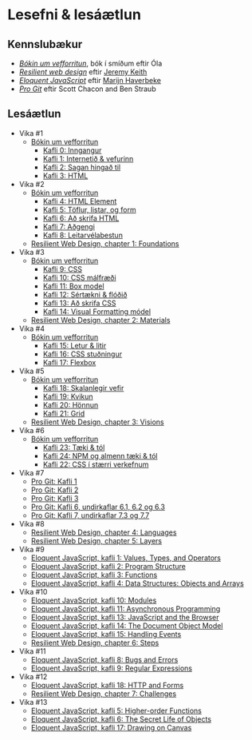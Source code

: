 # Lesefni & lesáætlun

## Kennslubækur

* [_Bókin um vefforritun_](https://bok.vefforritun.is), bók í smíðum eftir Óla
* [_Resilient web design_](https://resilientwebdesign.com/) eftir [Jeremy Keith](https://adactio.com/)
* [_Eloquent JavaScript_](http://eloquentjavascript.net/) eftir [Marijn Haverbeke](https://marijnhaverbeke.nl/)
* [_Pro Git_](https://git-scm.com/book/en/v2) eftir Scott Chacon and Ben Straub

## Lesáætlun

* Vika #1
  * [Bókin um vefforritun](https://bok.vefforritun.is/)
    * [Kafli 0: Inngangur](https://bok.vefforritun.is/00.inngangur.html)
    * [Kafli 1: Internetið & vefurinn](https://bok.vefforritun.is/01.internetid.html)
    * [Kafli 2: Sagan hingað til](https://bok.vefforritun.is/02.saga.html)
    * [Kafli 3: HTML](https://bok.vefforritun.is/03.html.html)
* Vika #2
  * [Bókin um vefforritun](https://bok.vefforritun.is/)
    * [Kafli 4: HTML Element](https://bok.vefforritun.is/04.element.html)
    * [Kafli 5: Töflur, listar, og form](https://bok.vefforritun.is/05.toflur-listar-form.html)
    * [Kafli 6: Að skrifa HTML](https://bok.vefforritun.is/06.ad-skrifa-html.html)
    * [Kafli 7: Aðgengi](https://bok.vefforritun.is/07.adgengi.html)
    * [Kafli 8: Leitarvélabestun](https://bok.vefforritun.is/08.seo.html)
  * [Resilient Web Design, chapter 1: Foundations](https://resilientwebdesign.com/chapter1/)
* Vika #3
  * [Bókin um vefforritun](https://bok.vefforritun.is/)
    * [Kafli 9: CSS](https://bok.vefforritun.is/09.css.html)
    * [Kafli 10: CSS málfræði](https://bok.vefforritun.is/10.css-malfraedi.html)
    * [Kafli 11: Box model](https://bok.vefforritun.is/11.css-box-model.html)
    * [Kafli 12: Sértækni & flóðið](https://bok.vefforritun.is/12.css-specifity-cascade.html)
    * [Kafli 13: Að skrifa CSS](https://bok.vefforritun.is/13.css-best-practices.html)
    * [Kafli 14: Visual Formatting módel](https://bok.vefforritun.is/14.visual-formatting.html)
  * [Resilient Web Design, chapter 2: Materials](https://resilientwebdesign.com/chapter2/)
* Vika #4
  * [Bókin um vefforritun](https://bok.vefforritun.is/)
    * [Kafli 15: Letur & litir](https://bok.vefforritun.is/15.css-letur-litir.html)
    * [Kafli 16: CSS stuðningur](https://bok.vefforritun.is/16.css-studningur.html)
    * [Kafli 17: Flexbox](https://bok.vefforritun.is/17.css-flexbox.html)
* Vika #5
  * [Bókin um vefforritun](https://bok.vefforritun.is/)
    * [Kafli 18: Skalanlegir vefir](https://bok.vefforritun.is/18.skalanlegir.html)
    * [Kafli 19: Kvikun](https://bok.vefforritun.is/19.kvikun.html)
    * [Kafli 20: Hönnun](https://bok.vefforritun.is/20.honnun.html)
    * [Kafli 21: Grid](https://bok.vefforritun.is/21.grid.html)
  * [Resilient Web Design, chapter 3: Visions](https://resilientwebdesign.com/chapter3/)
* Vika #6
  * [Bókin um vefforritun](https://bok.vefforritun.is/)
    * [Kafli 23: Tæki & tól](https://bok.vefforritun.is/23.taeki-tol.html)
    * [Kafli 24: NPM og almenn tæki & tól](https://bok.vefforritun.is/24.npm-taeki-tol.html)
    * [Kafli 22: CSS í stærri verkefnum](https://bok.vefforritun.is/22.css-verkefni.html)
* Vika #7
  * [Pro Git: Kafli 1](https://git-scm.com/book/en/v2/Getting-Started-About-Version-Control)
  * [Pro Git: Kafli 2](https://git-scm.com/book/en/v2/Git-Basics-Getting-a-Git-Repository)
  * [Pro Git: Kafli 3](https://git-scm.com/book/en/v2/Git-Branching-Branches-in-a-Nutshell)
  * [Pro Git: Kafli 6, undirkaflar 6.1, 6.2 og 6.3](https://git-scm.com/book/en/v2/GitHub-Account-Setup-and-Configuration)
  * [Pro Git: Kafli 7, undirkaflar 7.3 og 7.7](https://git-scm.com/book/en/v2/Git-Tools-Stashing-and-Cleaning)
* Vika #8
  * [Resilient Web Design, chapter 4: Languages](https://resilientwebdesign.com/chapter4/)
  * [Resilient Web Design, chapter 5: Layers](https://resilientwebdesign.com/chapter5/)
* Vika #9
  * [Eloquent JavaScript, kafli 1: Values, Types, and Operators](https://eloquentjavascript.net/01_values.html)
  * [Eloquent JavaScript, kafli 2: Program Structure](https://eloquentjavascript.net/02_program_structure.html)
  * [Eloquent JavaScript, kafli 3: Functions](https://eloquentjavascript.net/03_functions.html)
  * [Eloquent JavaScript, kafli 4: Data Structures: Objects and Arrays](https://eloquentjavascript.net/04_data.html)
* Vika #10
  * [Eloquent JavaScript, kafli 10: Modules](https://eloquentjavascript.net/10_modules.html)
  * [Eloquent JavaScript, kafli 11: Asynchronous Programming](https://eloquentjavascript.net/11_async.html)
  * [Eloquent JavaScript, kafli 13: JavaScript and the Browser](https://eloquentjavascript.net/13_browser.html)
  * [Eloquent JavaScript, kafli 14: The Document Object Model](https://eloquentjavascript.net/14_dom.html)
  * [Eloquent JavaScript, kafli 15: Handling Events](https://eloquentjavascript.net/15_event.html)
  * [Resilient Web Design, chapter 6: Steps](https://resilientwebdesign.com/chapter6/)
* Vika #11
  * [Eloquent JavaScript, kafli 8: Bugs and Errors](https://eloquentjavascript.net/08_error.html)
  * [Eloquent JavaScript, kafli 9: Regular Expressions](https://eloquentjavascript.net/09_regexp.html)
* Vika #12
  * [Eloquent JavaScript, kafli 18: HTTP and Forms](https://eloquentjavascript.net/18_http.html)
  * [Resilient Web Design, chapter 7: Challenges](https://resilientwebdesign.com/chapter7/)
* Vika #13
  * [Eloquent JavaScript, kafli 5: Higher-order Functions](https://eloquentjavascript.net/05_higher_order.html)
  * [Eloquent JavaScript, kafli 6: The Secret Life of Objects](https://eloquentjavascript.net/06_object.html)
  * [Eloquent JavaScript, kafli 17: Drawing on Canvas](https://eloquentjavascript.net/17_canvas.html)
